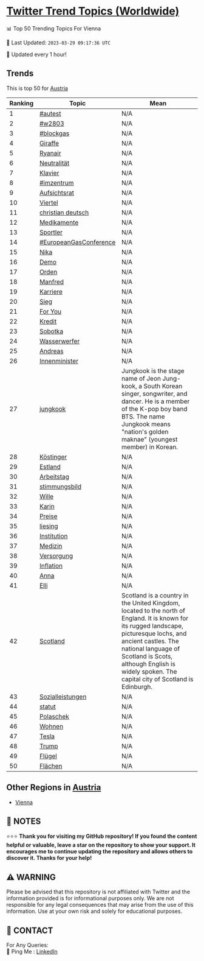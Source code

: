 [Twitter Trend Topics (Worldwide)](https://github.com/ErcinDedeoglu/Twitter-Trend-Topics)
==========


📊 Top 50 Trending Topics For Vienna

📆 Last Updated: `2023-03-29 09:17:36 UTC`

🔧 Updated every 1 hour!


## Trends

This is top 50 for [Austria](</Austria>)

| Ranking | Topic | Mean |
| ------- | ------------ | ------------ |
| 1 | [#autest](http://twitter.com/search?q=%23autest) | N/A |
| 2 | [#w2803](http://twitter.com/search?q=%23w2803) | N/A |
| 3 | [#blockgas](http://twitter.com/search?q=%23blockgas) | N/A |
| 4 | [Giraffe](http://twitter.com/search?q=Giraffe) | N/A |
| 5 | [Ryanair](http://twitter.com/search?q=Ryanair) | N/A |
| 6 | [Neutralität](http://twitter.com/search?q=Neutralit%c3%a4t) | N/A |
| 7 | [Klavier](http://twitter.com/search?q=Klavier) | N/A |
| 8 | [#imzentrum](http://twitter.com/search?q=%23imzentrum) | N/A |
| 9 | [Aufsichtsrat](http://twitter.com/search?q=Aufsichtsrat) | N/A |
| 10 | [Viertel](http://twitter.com/search?q=Viertel) | N/A |
| 11 | [christian deutsch](http://twitter.com/search?q=christian+deutsch) | N/A |
| 12 | [Medikamente](http://twitter.com/search?q=Medikamente) | N/A |
| 13 | [Sportler](http://twitter.com/search?q=Sportler) | N/A |
| 14 | [#EuropeanGasConference](http://twitter.com/search?q=%23EuropeanGasConference) | N/A |
| 15 | [Nika](http://twitter.com/search?q=Nika) | N/A |
| 16 | [Demo](http://twitter.com/search?q=Demo) | N/A |
| 17 | [Orden](http://twitter.com/search?q=Orden) | N/A |
| 18 | [Manfred](http://twitter.com/search?q=Manfred) | N/A |
| 19 | [Karriere](http://twitter.com/search?q=Karriere) | N/A |
| 20 | [Sieg](http://twitter.com/search?q=Sieg) | N/A |
| 21 | [For You](http://twitter.com/search?q=For+You) | N/A |
| 22 | [Kredit](http://twitter.com/search?q=Kredit) | N/A |
| 23 | [Sobotka](http://twitter.com/search?q=Sobotka) | N/A |
| 24 | [Wasserwerfer](http://twitter.com/search?q=Wasserwerfer) | N/A |
| 25 | [Andreas](http://twitter.com/search?q=Andreas) | N/A |
| 26 | [Innenminister](http://twitter.com/search?q=Innenminister) | N/A |
| 27 | [jungkook](http://twitter.com/search?q=jungkook) | Jungkook is the stage name of Jeon Jung-kook, a South Korean singer, songwriter, and dancer. He is a member of the K-pop boy band BTS. The name Jungkook means "nation's golden maknae" (youngest member) in Korean. |
| 28 | [Köstinger](http://twitter.com/search?q=K%c3%b6stinger) | N/A |
| 29 | [Estland](http://twitter.com/search?q=Estland) | N/A |
| 30 | [Arbeitstag](http://twitter.com/search?q=Arbeitstag) | N/A |
| 31 | [stimmungsbild](http://twitter.com/search?q=stimmungsbild) | N/A |
| 32 | [Wille](http://twitter.com/search?q=Wille) | N/A |
| 33 | [Karin](http://twitter.com/search?q=Karin) | N/A |
| 34 | [Preise](http://twitter.com/search?q=Preise) | N/A |
| 35 | [liesing](http://twitter.com/search?q=liesing) | N/A |
| 36 | [Institution](http://twitter.com/search?q=Institution) | N/A |
| 37 | [Medizin](http://twitter.com/search?q=Medizin) | N/A |
| 38 | [Versorgung](http://twitter.com/search?q=Versorgung) | N/A |
| 39 | [Inflation](http://twitter.com/search?q=Inflation) | N/A |
| 40 | [Anna](http://twitter.com/search?q=Anna) | N/A |
| 41 | [Elli](http://twitter.com/search?q=Elli) | N/A |
| 42 | [Scotland](http://twitter.com/search?q=Scotland) | Scotland is a country in the United Kingdom, located to the north of England. It is known for its rugged landscape, picturesque lochs, and ancient castles. The national language of Scotland is Scots, although English is widely spoken. The capital city of Scotland is Edinburgh. |
| 43 | [Sozialleistungen](http://twitter.com/search?q=Sozialleistungen) | N/A |
| 44 | [statut](http://twitter.com/search?q=statut) | N/A |
| 45 | [Polaschek](http://twitter.com/search?q=Polaschek) | N/A |
| 46 | [Wohnen](http://twitter.com/search?q=Wohnen) | N/A |
| 47 | [Tesla](http://twitter.com/search?q=Tesla) | N/A |
| 48 | [Trump](http://twitter.com/search?q=Trump) | N/A |
| 49 | [Flügel](http://twitter.com/search?q=Fl%c3%bcgel) | N/A |
| 50 | [Flächen](http://twitter.com/search?q=Fl%c3%a4chen) | N/A |



## Other Regions in [Austria](</Austria>)

* [Vienna](</Austria/Vienna.md>)



## 📝 NOTES

⭐⭐⭐ **Thank you for visiting my GitHub repository! If you found the content helpful or valuable, leave a star on the repository to show your support. It encourages me to continue updating the repository and allows others to discover it. Thanks for your help!**


## ⚠️ WARNING

Please be advised that this repository is not affiliated with Twitter and the information provided is for informational purposes only. We are not responsible for any legal consequences that may arise from the use of this information. Use at your own risk and solely for educational purposes.


## 📨 CONTACT

 For Any Queries:  
            🏓 Ping Me : [LinkedIn](https://www.linkedin.com/in/ercindedeoglu/)
